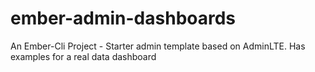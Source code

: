 # ember-admin-dashboards
An Ember-Cli Project - Starter admin template based on AdminLTE. Has examples for a real data dashboard
